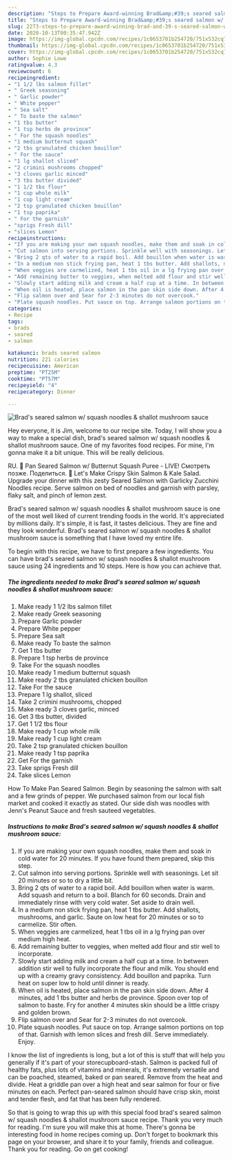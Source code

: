 ```yaml
---
description: "Steps to Prepare Award-winning Brad&amp;#39;s seared salmon w/ squash noodles &amp;amp; shallot mushroom sauce"
title: "Steps to Prepare Award-winning Brad&amp;#39;s seared salmon w/ squash noodles &amp;amp; shallot mushroom sauce"
slug: 2273-steps-to-prepare-award-winning-brad-and-39-s-seared-salmon-w-squash-noodles-and-amp-shallot-mushroom-sauce
date: 2020-10-13T00:35:47.942Z
image: https://img-global.cpcdn.com/recipes/1c0653701b254720/751x532cq70/brads-seared-salmon-w-squash-noodles-shallot-mushroom-sauce-recipe-main-photo.jpg
thumbnail: https://img-global.cpcdn.com/recipes/1c0653701b254720/751x532cq70/brads-seared-salmon-w-squash-noodles-shallot-mushroom-sauce-recipe-main-photo.jpg
cover: https://img-global.cpcdn.com/recipes/1c0653701b254720/751x532cq70/brads-seared-salmon-w-squash-noodles-shallot-mushroom-sauce-recipe-main-photo.jpg
author: Sophie Lowe
ratingvalue: 4.3
reviewcount: 6
recipeingredient:
- "1 1/2 lbs salmon fillet"
- " Greek seasoning"
- " Garlic powder"
- " White pepper"
- " Sea salt"
- " To baste the salmon"
- "1 tbs butter"
- "1 tsp herbs de province"
- " For the squash noodles"
- "1 medium butternut squash"
- "2 tbs granulated chicken bouillon"
- " For the sauce"
- "1 lg shallot sliced"
- "2 crimini mushrooms chopped"
- "3 cloves garlic minced"
- "3 tbs butter divided"
- "1 1/2 tbs flour"
- "1 cup whole milk"
- "1 cup light cream"
- "2 tsp granulated chicken bouillon"
- "1 tsp paprika"
- " For the garnish"
- "sprigs Fresh dill"
- "slices Lemon"
recipeinstructions:
- "If you are making your own squash noodles, make them and soak in cold water for 20 minutes. If you have found them prepared, skip this step."
- "Cut salmon into serving portions. Sprinkle well with seasonings. Let sit 20 minutes or so to dry a little bit."
- "Bring 2 qts of water to a rapid boil. Add bouillon when water is warm. Add squash and return to a boil. Blanch for 60 seconds. Drain and immediately rinse with very cold water. Set aside to drain well."
- "In a medium non stick frying pan, heat 1 tbs butter. Add shallots, mushrooms, and garlic. Saute on low heat for 20 minutes or so to carmelize. Stir often."
- "When veggies are carmelized, heat 1 tbs oil in a lg frying pan over medium high heat."
- "Add remaining butter to veggies, when melted add flour and stir well to incorporate."
- "Slowly start adding milk and cream a half cup at a time. In between addition stir well to fully incorporate the flour and milk. You should end up with a creamy gravy consistency. Add bouillon and paprika. Turn heat on super low to hold until dinner is ready."
- "When oil is heated, place salmon in the pan skin side down. After 4 minutes, add 1 tbs butter and herbs de province. Spoon over top of salmon to baste. Fry for another 4 minutes skin should be a little crispy and golden brown."
- "Flip salmon over and Sear for 2-3 minutes do not overcook."
- "Plate squash noodles. Put sauce on top. Arrange salmon portions on top of that. Garnish with lemon slices and fresh dill. Serve immediately. Enjoy."
categories:
- Recipe
tags:
- brads
- seared
- salmon

katakunci: brads seared salmon 
nutrition: 221 calories
recipecuisine: American
preptime: "PT25M"
cooktime: "PT57M"
recipeyield: "4"
recipecategory: Dinner

---
```



![Brad&#39;s seared salmon w/ squash noodles &amp; shallot mushroom sauce](https://img-global.cpcdn.com/recipes/1c0653701b254720/751x532cq70/brads-seared-salmon-w-squash-noodles-shallot-mushroom-sauce-recipe-main-photo.jpg)

Hey everyone, it is Jim, welcome to our recipe site. Today, I will show you a way to make a special dish, brad&#39;s seared salmon w/ squash noodles &amp; shallot mushroom sauce. One of my favorites food recipes. For mine, I'm gonna make it a bit unique. This will be really delicious.

RU. 🔴 Pan Seared Salmon w/ Butternut Squash Puree - LIVE! Смотреть позже. Поделиться. 🔴 Let&#39;s Make Crispy Skin Salmon &amp; Kale Salad. Upgrade your dinner with this zesty Seared Salmon with Garlicky Zucchini Noodles recipe. Serve salmon on bed of noodles and garnish with parsley, flaky salt, and pinch of lemon zest.

Brad&#39;s seared salmon w/ squash noodles &amp; shallot mushroom sauce is one of the most well liked of current trending foods in the world. It's appreciated by millions daily. It's simple, it is fast, it tastes delicious. They are fine and they look wonderful. Brad&#39;s seared salmon w/ squash noodles &amp; shallot mushroom sauce is something that I have loved my entire life.


To begin with this recipe, we have to first prepare a few ingredients. You can have brad&#39;s seared salmon w/ squash noodles &amp; shallot mushroom sauce using 24 ingredients and 10 steps. Here is how you can achieve that.

<!--inarticleads1-->

##### The ingredients needed to make Brad&#39;s seared salmon w/ squash noodles &amp; shallot mushroom sauce:

1. Make ready 1 1/2 lbs salmon fillet
1. Make ready  Greek seasoning
1. Prepare  Garlic powder
1. Prepare  White pepper
1. Prepare  Sea salt
1. Make ready  To baste the salmon
1. Get 1 tbs butter
1. Prepare 1 tsp herbs de province
1. Take  For the squash noodles
1. Make ready 1 medium butternut squash
1. Make ready 2 tbs granulated chicken bouillon
1. Take  For the sauce
1. Prepare 1 lg shallot, sliced
1. Take 2 crimini mushrooms, chopped
1. Make ready 3 cloves garlic, minced
1. Get 3 tbs butter, divided
1. Get 1 1/2 tbs flour
1. Make ready 1 cup whole milk
1. Make ready 1 cup light cream
1. Take 2 tsp granulated chicken bouillon
1. Make ready 1 tsp paprika
1. Get  For the garnish
1. Take sprigs Fresh dill
1. Take slices Lemon


How To Make Pan Seared Salmon. Begin by seasoning the salmon with salt and a few grinds of pepper. We purchased salmon from our local fish market and cooked it exactly as stated. Our side dish was noodles with Jenn&#39;s Peanut Sauce and fresh sauteed vegetables. 

<!--inarticleads2-->

##### Instructions to make Brad&#39;s seared salmon w/ squash noodles &amp; shallot mushroom sauce:

1. If you are making your own squash noodles, make them and soak in cold water for 20 minutes. If you have found them prepared, skip this step.
1. Cut salmon into serving portions. Sprinkle well with seasonings. Let sit 20 minutes or so to dry a little bit.
1. Bring 2 qts of water to a rapid boil. Add bouillon when water is warm. Add squash and return to a boil. Blanch for 60 seconds. Drain and immediately rinse with very cold water. Set aside to drain well.
1. In a medium non stick frying pan, heat 1 tbs butter. Add shallots, mushrooms, and garlic. Saute on low heat for 20 minutes or so to carmelize. Stir often.
1. When veggies are carmelized, heat 1 tbs oil in a lg frying pan over medium high heat.
1. Add remaining butter to veggies, when melted add flour and stir well to incorporate.
1. Slowly start adding milk and cream a half cup at a time. In between addition stir well to fully incorporate the flour and milk. You should end up with a creamy gravy consistency. Add bouillon and paprika. Turn heat on super low to hold until dinner is ready.
1. When oil is heated, place salmon in the pan skin side down. After 4 minutes, add 1 tbs butter and herbs de province. Spoon over top of salmon to baste. Fry for another 4 minutes skin should be a little crispy and golden brown.
1. Flip salmon over and Sear for 2-3 minutes do not overcook.
1. Plate squash noodles. Put sauce on top. Arrange salmon portions on top of that. Garnish with lemon slices and fresh dill. Serve immediately. Enjoy.


I know the list of ingredients is long, but a lot of this is stuff that will help you generally if it&#39;s part of your storecupboard-stash. Salmon is packed full of healthy fats, plus lots of vitamins and minerals, it&#39;s extremely versatile and can be poached, steamed, baked or pan seared. Remove from the heat and divide. Heat a griddle pan over a high heat and sear salmon for four or five minutes on each. Perfect pan-seared salmon should have crisp skin, moist and tender flesh, and fat that has been fully rendered. 

So that is going to wrap this up with this special food brad&#39;s seared salmon w/ squash noodles &amp; shallot mushroom sauce recipe. Thank you very much for reading. I'm sure you will make this at home. There's gonna be interesting food in home recipes coming up. Don't forget to bookmark this page on your browser, and share it to your family, friends and colleague. Thank you for reading. Go on get cooking!
